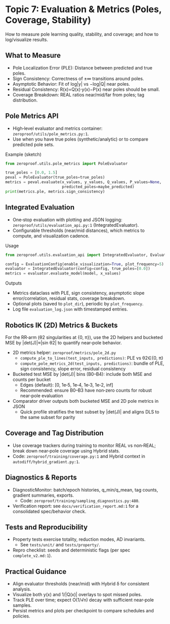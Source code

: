 # Topic 7: Evaluation & Metrics (Poles, Coverage, Stability)

How to measure pole learning quality, stability, and coverage; and how to log/visualize results.

## What to Measure
- Pole Localization Error (PLE): Distance between predicted and true poles.
- Sign Consistency: Correctness of ±∞ transitions around poles.
- Asymptotic Behavior: Fit of log|y| vs −log|Q| near poles.
- Residual Consistency: R(x)=Q(x)·y(x)−P(x) near poles should be small.
- Coverage Breakdown: REAL ratios near/mid/far from poles; tag distribution.

## Pole Metrics API
- High‑level evaluator and metrics container: `zeroproof/utils/pole_metrics.py:1`.
- Use when you have true poles (synthetic/analytic) or to compare predicted pole sets.

Example (sketch)
```python
from zeroproof.utils.pole_metrics import PoleEvaluator

true_poles = [0.0, 1.5]
peval = PoleEvaluator(true_poles=true_poles)
metrics = peval.evaluate(x_values, y_values, Q_values, P_values=None,
                         predicted_poles=maybe_predicted)
print(metrics.ple, metrics.sign_consistency)
```

## Integrated Evaluation
- One‑stop evaluation with plotting and JSON logging: `zeroproof/utils/evaluation_api.py:1` (IntegratedEvaluator).
- Configurable thresholds (near/mid distances), which metrics to compute, and visualization cadence.

Usage
```python
from zeroproof.utils.evaluation_api import IntegratedEvaluator, EvaluationConfig

config = EvaluationConfig(enable_visualization=True, plot_frequency=5)
evaluator = IntegratedEvaluator(config=config, true_poles=[0.0])
metrics = evaluator.evaluate_model(model, x_values)
```

Outputs
- Metrics dataclass with PLE, sign consistency, asymptotic slope error/correlation, residual stats, coverage breakdown.
- Optional plots (saved to `plot_dir`), periodic by `plot_frequency`.
- Log file `evaluation_log.json` with timestamped entries.

## Robotics IK (2D) Metrics & Buckets

For the RR‑arm (θ2 singularities at {0, π}), use the 2D helpers and bucketed MSE by |det(J)|≈|sin θ2| to quantify near‑pole behavior.

- 2D metrics helper: `zeroproof/metrics/pole_2d.py`
  - `compute_ple_to_lines(test_inputs, predictions)`: PLE vs θ2∈{0, π}
  - `compute_pole_metrics_2d(test_inputs, predictions)`: bundle of PLE, sign consistency, slope error, residual consistency
- Bucketed test MSE by |det(J)| bins (B0–B4): include both MSE and counts per bucket
  - Edges (default): [0, 1e‑5, 1e‑4, 1e‑3, 1e‑2, inf]
  - Recommended: ensure B0–B3 have non‑zero counts for robust near‑pole evaluation
- Comparator driver outputs both bucketed MSE and 2D pole metrics in JSON
  - Quick profile stratifies the test subset by |det(J)| and aligns DLS to the same subset for parity

## Coverage and Tag Distribution
- Use coverage trackers during training to monitor REAL vs non‑REAL; break down near‑pole coverage using Hybrid stats.
- Code: `zeroproof/training/coverage.py:1` and Hybrid context in `autodiff/hybrid_gradient.py:1`.

## Diagnostics & Reports
- DiagnosticMonitor: batch/epoch histories, q_min/q_mean, tag counts, gradient summaries, exports.
  - Code: `zeroproof/training/sampling_diagnostics.py:480`.
- Verification report: see `docs/verification_report.md:1` for a consolidated spec/behavior check.

## Tests and Reproducibility
- Property tests exercise totality, reduction modes, AD invariants.
  - See `tests/unit/` and `tests/property/`.
- Repro checklist: seeds and deterministic flags (per spec `complete_v2.md:1`).

## Practical Guidance
- Align evaluator thresholds (near/mid) with Hybrid δ for consistent analysis.
- Visualize both y(x) and 1/|Q(x)| overlays to spot missed poles.
- Track PLE over time; expect O(1/√n) decay with sufficient near‑pole samples.
- Persist metrics and plots per checkpoint to compare schedules and policies.
